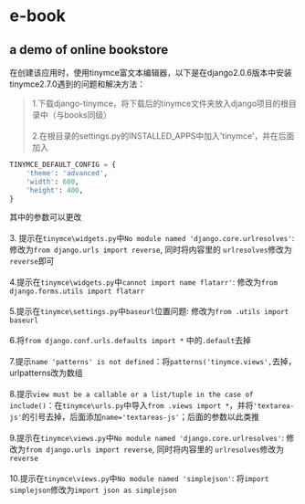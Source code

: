 # e-book
**a demo of online bookstore**
---------------------------------
在创建该应用时，使用tinymce富文本编辑器，以下是在django2.0.6版本中安装tinymce2.7.0遇到的问题和解决方法：<br>
>1.下载django-tinymce，将下载后的tinymce文件夹放入django项目的根目录中（与books同级）<br> <br>
 2.在根目录的settings.py的INSTALLED_APPS中加入'tinymce'，并在后面加入
```python
TINYMCE_DEFAULT_CONFIG = {
    'theme': 'advanced',
    'width': 600,
    'height': 400,
}
```
其中的参数可以更改<br><br>
3. 提示在`tinymce\widgets.py`中`No module named 'django.core.urlresolves'`: 修改为`from django.urls import reverse`, 同时将内容里的 `urlresolves`修改为`reverse`即可<br><br>
4.提示在`tinymce\widgets.py`中`cannot import name flatarr'`: 修改为`from django.forms.utils import flatarr`<br><br>
5.提示在`tinymce\settings.py`中`baseurl`位置问题: 修改为`from .utils import baseurl`<br><br>
6.将`from django.conf.urls.defaults import *` 中的`.default`去掉<br><br>
7.提示`name 'patterns' is not defined`：将`patterns('tinymce.views',`去掉，urlpatterns改为数组<br><br>
8.提示`view must be a callable or a list/tuple in the case of include()`：在`tinymce\urls.py`中导入`from .views import *`，并将`'textarea-js'`的引号去掉，后面添加`name='textareas-js'`；后面的参数以此类推<br><br>
9.提示在`tinymce\views.py`中`No module named 'django.core.urlresolves'`: 修改为`from django.urls import reverse`, 同时将内容里的 `urlresolves`修改为`reverse`<br><br>
10.提示在`tinymce\views.py`中`No module named 'simplejson'`: 将`import simplejson`修改为`import json as simplejson`
